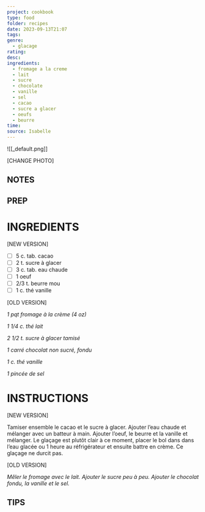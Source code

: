```yaml
---
project: cookbook
type: food
folder: recipes
date: 2023-09-13T21:07
tags: 
genre:
  - glacage
rating: 
desc: 
ingredients:
  - fromage a la creme
  - lait
  - sucre
  - chocolate
  - vanille
  - sel
  - cacao
  - sucre a glacer
  - oeufs
  - beurre
time: 
source: Isabelle
---
```


![[_default.png]]

[CHANGE PHOTO]


## NOTES




## PREP


# INGREDIENTS

[NEW VERSION]

- [ ] 5 c. tab. cacao
- [ ] 2 t. sucre à glacer
- [ ] 3 c. tab. eau chaude
- [ ] 1 oeuf
- [ ] 2/3 t. beurre mou
- [ ] 1 c. thé vanille

[OLD VERSION]

_1 pqt fromage à la crème (4 oz)_

_1 1/4 c. thé lait_

_2 1/2 t. sucre à glacer tamisé_

_1 carré chocolat non sucré, fondu_

_1 c. thé vanille_

_1 pincée de sel_

# INSTRUCTIONS

[NEW VERSION]

Tamiser ensemble le cacao et le sucre à glacer. Ajouter l’eau chaude et mélanger avec un batteur à main. Ajouter l’oeuf, le beurre et la vanille et mélanger. Le glaçage est plutôt clair à ce moment, placer le bol dans dans l’eau glacée ou 1 heure au réfrigérateur et ensuite battre en crème. Ce glaçage ne durcit pas.

[OLD VERSION]

_Mêler le fromage avec le lait. Ajouter le sucre_
_peu à peu. Ajouter le chocolat fondu, la vanille_
_et le sel._


## TIPS




